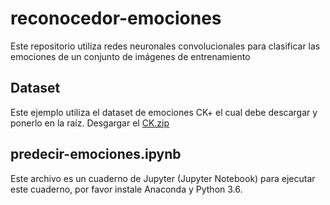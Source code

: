 # reconocedor-emociones
Este repositorio utiliza redes neuronales convolucionales para clasificar las emociones de un conjunto de imágenes de entrenamiento

## Dataset
Este ejemplo utiliza el dataset de emociones CK+ el cual debe descargar y ponerlo en la raíz. Desgargar el [CK.zip](https://drive.google.com/file/d/1LToyqX560nZwlLOLRWSe-lWYtF7Wzz2N/view?usp=sharing)

## predecir-emociones.ipynb
Este archivo es un cuaderno de Jupyter (Jupyter Notebook) para ejecutar este cuaderno, por favor instale Anaconda y Python 3.6.
